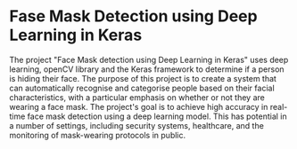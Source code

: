 # Fase Mask Detection using Deep Learning in Keras

The project "Face Mask detection using Deep Learning in Keras" uses deep learning, openCV library and the Keras framework to determine if a person is hiding their face. The purpose of this project is to create a system that can automatically recognise and categorise people based on their facial characteristics, with a particular emphasis on whether or not they are wearing a face mask. The project's goal is to achieve high accuracy in real-time face mask detection using a deep learning model. This has potential in a number of settings, including security systems, healthcare, and the monitoring of mask-wearing protocols in public.
